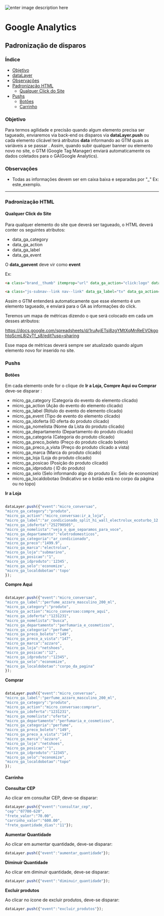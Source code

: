 ﻿







![enter image description here](http://image.buscape.com/material/buscape.png)

# **Google Analytics**

## **Padronização de disparos**

### **Índice**

- [Objetivo](#objetivo)
- [dataLayer](#datalayer)
- [Observações](#observações)
- [Padronização HTML](#padronização-html)
	- [Qualquer Click do Site](#qualquer-click-do-site)
- [Pushs](#pushs)
	- [Botões](#botões) 
	- [Carrinho](#carrinho)



### **Objetivo**

Para termos agilidade e precisão quando algum elemento precisa ser tagueado, enviaremos via back-end os disparos via  **dataLayer.push** ou cada elemento clicável terá atributos **data** informando ao GTM quais as variáveis a se passar . Assim, quando subir qualquer banner ou elemento novo no site, o GTM (Google Tag Manager) enviará automaticamente os dados coletados para o GA(Google Analytics). 



### **Observações**

 - Todas as informações devem ser em caixa baixa e separadas por "_" Ex: este_exemplo.
-------

### **Padronização HTML**


#### **Qualquer Click do Site**

Para qualquer elemento do site que deverá ser tagueado, o HTML deverá conter os seguintes atributos:

 - data_ga_category
 - data_ga_action
 - data_ga_label
 - data_ga_event

O **data_gaevent** deve vir como **event**

Ex:

```html
<a class="brand__thumb" itemprop="url" data_ga_action="click:logo" data_ga_category="header" data_ga_event="event" title="Buscapé" href="/"><img itemprop="logo" alt="Buscapé" srcset="https://imagebuscape-a.akamaihd.net/material/logo-buscape.svg" src="https://imagebuscape-a.akamaihd.net/material/buscape.png"></a>

<a class="js-subnav--link nav--link" data_ga_label="tv" data_ga_action="menu_principal" data_ga_category="menu" data_ga_event="event" itemprop="url" log-cat-attribute="log-cat-attribute" log_id="2852" href="/tv"><span class="nav--link__line"></span><i class="nav--ico nav--ico-left nav--ico-large ico--tv"></i>TV<i class="nav--ico nav--ico-right ico--arrow fl-right"></i></a>
```

Assim o GTM entenderá automaticamente que esse elemento é um elemento tagueado, e enviará para o GA as informações do click.

Teremos um mapa de métricas dizendo o que será colocado em cada um desses atributos:

https://docs.google.com/spreadsheets/d/1ruAyiETsi8zgYMtXqMnReEVOkgohtqScmL8j2vTf_s8/edit?usp=sharing

Esse mapa de métricas deverá sempre ser atualizado quando algum elemento novo for inserido no site.

### **Pushs**

#### **Botões**

Em cada elemento onde for o clique de **Ir a Loja,  Compre Aqui ou Comprar**  deve-se disparar :

 - micro_ga_category (Categoria do evento do elemento clicado)
 - micro_ga_action (Ação do evento do elemento clicado)
 - micro_ga_label (Rótulo  do evento do elemento clicado)
 - micro_ga_event (Tipo de evento do elemento clicado)
 - micro_ga_idoferta (ID oferta do produto clicado)
 - micro_ga_nomelista (Nome da Lista do produto clicado)
 - micro_ga_departamento (Departamento do produto clicado)
 - micro_ga_categoria (Categoria do produto clicado)
 - micro_ga_preco_boleto (Preço do produto clicado boleto)
 - micro_ga_preco_a_vista (Preço do produto clicado a vista)
 - micro_ga_marca (Marca do produto clicado)
 - micro_ga_loja (Loja do produto clicado)
 - micro_ga_posicao (Posição do produto clicado)
 - micro_ga_idproduto ( ID do produto)
 - micro_ga_selo (Selo informando algo do produto Ex: Selo de economize)
 - micro_ga_localdobotao (Indicativo se o botão está no corpo da página ou no topo)

**Ir a Loja**
```js

dataLayer.push({"event":"micro_conversao",
"micro_ga_category":"produto",
"micro_ga_action":"micro_conversao:ir_a_loja",
"micro_ga_label":"ar_condicionado_split_hi_wall_electrolux_ecoturbo_12.000_btu_/_h_frio_r410_-_220_volts",
"micro_ga_idoferta":"252790505",
"micro_ga_nomelista":"veja_o_que_separamos_para_voce",
"micro_ga_departamento":"eletrodomesticos",
"micro_ga_categoria":"ar_condicionado",
"micro_ga_preco":"1499.9",
"micro_ga_marca":"electrolux",
"micro_ga_loja":"submarino",
"micro_ga_posicao":"1",
"micro_ga_idproduto":'12345',
"micro_ga_selo":'economize',
"micro_ga_localdobotao":'topo'
});
```


**Compre Aqui**
```js

dataLayer.push({"event":"micro_conversao",
"micro_ga_label":"perfume_azzaro_masculino_200_ml",
"micro_ga_category":"produto",
"micro_ga_action":"micro_conversao:compre_aqui",
"micro_ga_idoferta":"1231231",
"micro_ga_nomelista":"busca",
"micro_ga_departamento":"perfumaria_e_cosmeticos",
"micro_ga_categoria":"perfume",
"micro_ga_preco_boleto":"149",
"micro_ga_preco_a_vista":"147",
"micro_ga_marca":"azzaro",  
"micro_ga_loja":"netshoes", 
"micro_ga_posicao":"12", 
"micro_ga_idproduto":"12345", 
"micro_ga_selo":"economize", 
"micro_ga_localdobotao":"corpo_da_pagina"
});

```
**Comprar**

```js

dataLayer.push({"event":"micro_conversao",
"micro_ga_label":"perfume_azzaro_masculino_200_ml",
"micro_ga_category":"produto",
"micro_ga_action":"micro_conversao:comprar",
"micro_ga_idoferta":"1231231",
"micro_ga_nomelista":"oferta",
"micro_ga_departamento":"perfumaria_e_cosmeticos",
"micro_ga_categoria":"perfume",
"micro_ga_preco_boleto":"149",
"micro_ga_preco_a_vista":"147",
"micro_ga_marca":"azzaro", 
"micro_ga_loja":"netshoes",
"micro_ga_posicao":"1",
"micro_ga_idproduto":"12345",
"micro_ga_selo":"economize",
"micro_ga_localdobotao":"topo"
});

```

#### **Carrinho**

**Consultar CEP**

Ao clicar em consultar CEP, deve-se disparar:

```js
dataLayer.push({"event":"consultar_cep",
"cep":"07700-620",
"frete_valor":"70.00",
"carrinho_valor":"600.00",
"frete_quantidade_dias":"11"});

```
**Aumentar Quantidade**

Ao clicar em aumentar quantidade, deve-se disparar:

```js
dataLayer.push({"event":"aumentar_quantidade"});

```
**Diminuir Quantidade**

Ao clicar em diminuir quantidade, deve-se disparar:

```js
dataLayer.push({"event":"diminuir_quantidade"});
```

**Excluir produtos**

Ao clicar no ícone de excluir produtos, deve-se disparar:

```js
dataLayer.push({"event":"excluir_produtos"});
```

